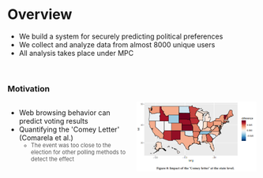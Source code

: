 # Overview

<ul>
  <li v-click="1">We build a system for securely predicting political preferences</li>
  <li v-click="2">We collect and analyze data from almost 8000 unique users</li>
  <li v-click="3">All analysis takes place under MPC</li>
</ul>

<br>

<h3 v-click="4">Motivation</h3>

<div style="display: flex; align-items: flex-start; justify-content: space-between;">
  <div style="flex: 1; max-width: 50%; padding-right: 20px;">
    <ul>
      <li v-click="5">Web browsing behavior can predict voting results</li>
      <li v-click="6">Quantifying the 'Comey Letter' (Comarela et al.)
        <ul>
          <li class="nested-gray" v-click="8">The event was too close to the election for other polling methods to detect the effect</li>
        </ul>
      </li>
    </ul>
  </div>
  <div style="flex: 1; text-align: right;" v-click="7">
    <img src="../../figures/comey-letter.png" alt="Motivation Figure" style="max-width: 100%; height: auto;" />
  </div>
</div>

<SlideCurrentNo class="absolute bottom-8 right-10"/>

<style scoped>
.nested-gray {
  font-size: 0.8em;
  color: #555555 !important;
}
</style>